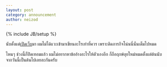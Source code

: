 ```yaml
---
layout: post
category: announcement
author: neizod
---
```

{% include JB/setup %}

นับตั้งแต่[เปิดเว็บ](/announcement/hello-world.html)มา ผมไม่ได้แวะเข้ามาเขียนอะไรเท่าที่ควร เพราะติดภารกิจโน่นนี่นั่นเต็มไปหมด

ไหนๆ ช่วงนี้ก็ปิดเทอมแล้ว ผมไม่อยากหาข้ออ้างอะไรให้ตัวเองอีก ก็ถือฤกษ์ลุยใหม่หมดตั้งแต่ต้นนับจากวันนี้เป็นต้นไปเลยละกันครับ
